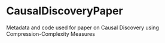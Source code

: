 # CausalDiscoveryPaper
Metadata and code used for paper on Causal Discovery using Compression-Complexity Measures
